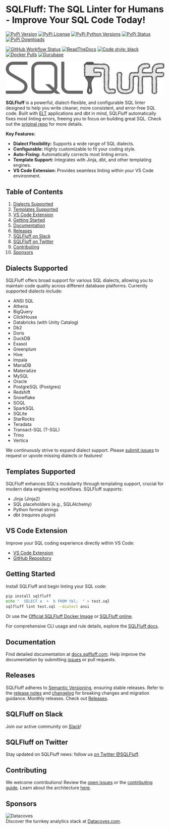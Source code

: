 # SQLFluff: The SQL Linter for Humans - Improve Your SQL Code Today!

[![PyPi Version](https://img.shields.io/pypi/v/sqlfluff.svg?style=flat-square&logo=PyPi)](https://pypi.org/project/sqlfluff/)
[![PyPi License](https://img.shields.io/pypi/l/sqlfluff.svg?style=flat-square)](https://pypi.org/project/sqlfluff/)
[![PyPi Python Versions](https://img.shields.io/pypi/pyversions/sqlfluff.svg?style=flat-square)](https://pypi.org/project/sqlfluff/)
[![PyPi Status](https://img.shields.io/pypi/status/sqlfluff.svg?style=flat-square)](https://pypi.org/project/sqlfluff/)
[![PyPi Downloads](https://img.shields.io/pypi/dm/sqlfluff?style=flat-square)](https://pypi.org/project/sqlfluff/)

[![GitHub Workflow Status](https://img.shields.io/github/actions/workflow/status/sqlfluff/sqlfluff/.github/workflows/ci-tests.yml?logo=github&style=flat-square)](https://github.com/sqlfluff/sqlfluff/actions/workflows/ci-tests.yml?query=branch%3Amain)
[![ReadTheDocs](https://img.shields.io/readthedocs/sqlfluff?style=flat-square&logo=Read%20the%20Docs)](https://sqlfluff.readthedocs.io)
[![Code style: black](https://img.shields.io/badge/code%20style-black-000000.svg?style=flat-square)](https://github.com/psf/black)
[![Docker Pulls](https://img.shields.io/docker/pulls/sqlfluff/sqlfluff?logo=docker&style=flat-square)](https://hub.docker.com/r/sqlfluff/sqlfluff)
[![Gurubase](https://img.shields.io/badge/Gurubase-Ask%20SQLFluff%20Guru-006BFF?style=flat-square)](https://gurubase.io/g/sqlfluff)

![SQLFluff](https://raw.githubusercontent.com/sqlfluff/sqlfluff/main/images/sqlfluff-wide.png)

**SQLFluff** is a powerful, dialect-flexible, and configurable SQL linter designed to help you write cleaner, more consistent, and error-free SQL code.  Built with [ELT](https://www.techtarget.com/searchdatamanagement/definition/Extract-Load-Transform-ELT) applications and dbt in mind, SQLFluff automatically fixes most linting errors, freeing you to focus on building great SQL. Check out the [original repo](https://github.com/sqlfluff/sqlfluff) for more details.

**Key Features:**

*   **Dialect Flexibility:** Supports a wide range of SQL dialects.
*   **Configurable:** Highly customizable to fit your coding style.
*   **Auto-Fixing:** Automatically corrects most linting errors.
*   **Template Support:** Integrates with Jinja, dbt, and other templating engines.
*   **VS Code Extension:** Provides seamless linting within your VS Code environment.

## Table of Contents

1.  [Dialects Supported](#dialects-supported)
2.  [Templates Supported](#templates-supported)
3.  [VS Code Extension](#vs-code-extension)
4.  [Getting Started](#getting-started)
5.  [Documentation](#documentation)
6.  [Releases](#releases)
7.  [SQLFluff on Slack](#sqlfluff-on-slack)
8.  [SQLFluff on Twitter](#sqlfluff-on-twitter)
9.  [Contributing](#contributing)
10. [Sponsors](#sponsors)

## Dialects Supported

SQLFluff offers broad support for various SQL dialects, allowing you to maintain code quality across different database platforms.  Currently supported dialects include:

*   ANSI SQL
*   Athena
*   BigQuery
*   ClickHouse
*   Databricks (with Unity Catalog)
*   Db2
*   Doris
*   DuckDB
*   Exasol
*   Greenplum
*   Hive
*   Impala
*   MariaDB
*   Materialize
*   MySQL
*   Oracle
*   PostgreSQL (Postgres)
*   Redshift
*   Snowflake
*   SOQL
*   SparkSQL
*   SQLite
*   StarRocks
*   Teradata
*   Transact-SQL (T-SQL)
*   Trino
*   Vertica

We continuously strive to expand dialect support.  Please [submit issues](https://github.com/sqlfluff/sqlfluff/issues) to request or upvote missing dialects or features!

## Templates Supported

SQLFluff enhances SQL's modularity through templating support, crucial for modern data engineering workflows. SQLFluff supports:

*   Jinja (Jinja2)
*   SQL placeholders (e.g., SQLAlchemy)
*   Python format strings
*   dbt (requires plugin)

## VS Code Extension

Improve your SQL coding experience directly within VS Code:

*   [VS Code Extension](https://marketplace.visualstudio.com/items?itemName=dorzey.vscode-sqlfluff)
*   [GitHub Repository](https://github.com/sqlfluff/vscode-sqlfluff)

## Getting Started

Install SQLFluff and begin linting your SQL code:

```bash
pip install sqlfluff
echo "  SELECT a  +  b FROM tbl;  " > test.sql
sqlfluff lint test.sql --dialect ansi
```

Or use the [Official SQLFluff Docker Image](https://hub.docker.com/r/sqlfluff/sqlfluff) or [SQLFluff online](https://online.sqlfluff.com/).

For comprehensive CLI usage and rule details, explore the [SQLFluff docs](https://docs.sqlfluff.com/en/stable/).

## Documentation

Find detailed documentation at [docs.sqlfluff.com](https://docs.sqlfluff.com/en/stable/).  Help improve the documentation by submitting [issues](https://github.com/sqlfluff/sqlfluff/issues) or pull requests.

## Releases

SQLFluff adheres to [Semantic Versioning](https://semver.org/spec/v2.0.0.html), ensuring stable releases.  Refer to the [release notes](https://docs.sqlfluff.com/en/latest/perma/releasenotes.html) and [changelog](CHANGELOG.md) for breaking changes and migration guidance. Monthly releases. Check out [Releases](https://github.com/sqlfluff/sqlfluff/releases).

## SQLFluff on Slack

Join our active community on [Slack](https://join.slack.com/t/sqlfluff/shared_invite/zt-2qtu36kdt-OS4iONPbQ3aCz2DIbYJdWg)!

## SQLFluff on Twitter

Stay updated on SQLFluff news: follow us [on Twitter @SQLFluff](https://twitter.com/SQLFluff).

## Contributing

We welcome contributions! Review the [open issues](https://github.com/sqlfluff/sqlfluff/issues) or the [contributing guide](CONTRIBUTING.md). Learn about the architecture [here](https://docs.sqlfluff.com/en/latest/perma/architecture.html).

## Sponsors

<img src="images/datacoves.png" alt="Datacoves" width="150"/><br>
Discover the turnkey analytics stack at [Datacoves.com](https://datacoves.com/).